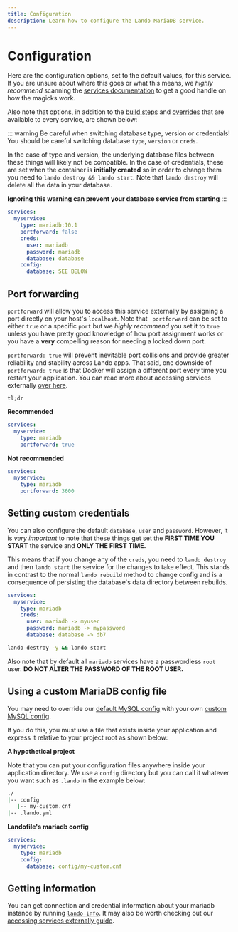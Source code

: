 ```yaml
---
title: Configuration
description: Learn how to configure the Lando MariaDB service.
---
```


# Configuration

Here are the configuration options, set to the default values, for this service. If you are unsure about where this goes or what this means, we *highly recommend* scanning the [services documentation](https://docs.lando.dev/config/services.html) to get a good handle on how the magicks work.

Also note that options, in addition to the [build steps](https://docs.lando.dev/config/services.html#build-steps) and [overrides](https://docs.lando.dev/config/services.html#overrides) that are available to every service, are shown below:

::: warning Be careful when switching database type, version or credentials!
You should be careful switching database `type`, `version` or `creds`.

In the case of type and version, the underlying database files between these things will likely not be compatible. In the case of credentials, these are set when the container is **initially created** so in order to change them you need to `lando destroy && lando start`. Note that `lando destroy` will delete all the data in your database.


**Ignoring this warning can prevent your database service from starting**
:::

```yaml
services:
  myservice:
    type: mariadb:10.1
    portforward: false
    creds:
      user: mariadb
      password: mariadb
      database: database
    config:
      database: SEE BELOW
```

## Port forwarding

`portforward` will allow you to access this service externally by assigning a port directly on your host's `localhost`. Note that ` portforward` can be set to either `true` or a specific `port` but we *highly recommend* you set it to `true` unless you have pretty good knowledge of how port assignment works or you have a **very** compelling reason for needing a locked down port.

`portforward: true` will prevent inevitable port collisions and provide greater reliability and stability across Lando apps. That said, one downside of `portforward: true` is that Docker will assign a different port every time you restart your application. You can read more about accessing services externally [over here](https://docs.lando.dev/guides/external-access.html).

`tl;dr`

**Recommended**

```yaml
services:
  myservice:
    type: mariadb
    portforward: true
```

**Not recommended**

```yaml
services:
  myservice:
    type: mariadb
    portforward: 3600
```

## Setting custom credentials

You can also configure the default `database`, `user` and `password`. However, it is *very important* to note that these things get set the **FIRST TIME YOU START** the service and **ONLY THE FIRST TIME.**

This means that if you change any of the `creds`, you need to `lando destroy` and then `lando start` the service for the changes to take effect. This stands in contrast to the normal `lando rebuild` method to change config and is a consequence of persisting the database's data directory between rebuilds.

```yaml
services:
  myservice:
    type: mariadb
    creds:
      user: mariadb -> myuser
      password: mariadb -> mypassword
      database: database -> db7
```

```bash
lando destroy -y && lando start
```

Also note that by default all `mariadb` services have a passwordless `root` user. **DO NOT ALTER THE PASSWORD OF THE ROOT USER.**

## Using a custom MariaDB config file

You may need to override our [default MySQL config](https://github.com/lando/lando/tree/master/plugins/lando-services/services/mariadb) with your own [custom MySQL config](https://mariadb.com/kb/en/library/configuring-mariadb-with-option-files/).

If you do this, you must use a file that exists inside your application and express it relative to your project root as shown below:

**A hypothetical project**

Note that you can put your configuration files anywhere inside your application directory. We use a `config` directory but you can call it whatever you want such as `.lando` in the example below:

```bash
./
|-- config
   |-- my-custom.cnf
|-- .lando.yml
```

**Landofile's mariadb config**

```yaml
services:
  myservice:
    type: mariadb
    config:
      database: config/my-custom.cnf
```

## Getting information

You can get connection and credential information about your mariadb instance by running [`lando info`](https://docs.lando.dev/cli/info.html). It may also be worth checking out our [accessing services externally guide](https://docs.lando.dev/guides/external-access.html).
